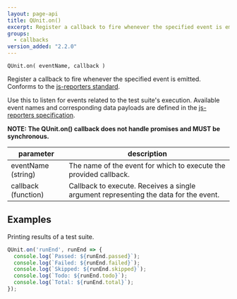 ```yaml
---
layout: page-api
title: QUnit.on()
excerpt: Register a callback to fire whenever the specified event is emitted.
groups:
  - callbacks
version_added: "2.2.0"
---
```


`QUnit.on( eventName, callback )`

Register a callback to fire whenever the specified event is emitted. Conforms to the [js-reporters standard](https://github.com/js-reporters/js-reporters).

Use this to listen for events related to the test suite's execution. Available event names and corresponding data payloads are defined in the [js-reporters specification](https://github.com/js-reporters/js-reporters).

**NOTE: The QUnit.on() callback does not handle promises and MUST be synchronous.**

| parameter | description |
|-----------|-------------|
| eventName (string) | The name of the event for which to execute the provided callback. |
| callback (function) | Callback to execute. Receives a single argument representing the data for the event. |

## Examples

Printing results of a test suite.

```js
QUnit.on('runEnd', runEnd => {
  console.log(`Passed: ${runEnd.passed}`);
  console.log(`Failed: ${runEnd.failed}`);
  console.log(`Skipped: ${runEnd.skipped}`);
  console.log(`Todo: ${runEnd.todo}`);
  console.log(`Total: ${runEnd.total}`);
});
```
